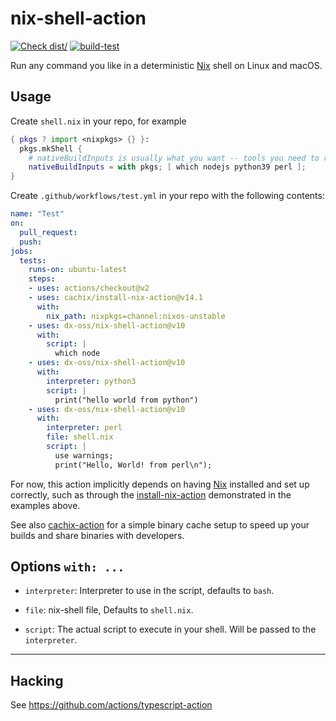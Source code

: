 # nix-shell-action

[![Check dist/](https://github.com/dx-oss/nix-shell-action/actions/workflows/check-dist.yml/badge.svg)](https://github.com/dx-oss/nix-shell-action/actions/workflows/check-dist.yml)
[![build-test](https://github.com/dx-oss/nix-shell-action/actions/workflows/test.yml/badge.svg)](https://github.com/dx-oss/nix-shell-action/actions/workflows/test.yml)

Run any command you like in a deterministic [Nix](https://nixos.org/nix/) shell on Linux and macOS.

## Usage

Create `shell.nix` in your repo, for example

```nix
{ pkgs ? import <nixpkgs> {} }:
  pkgs.mkShell {
    # nativeBuildInputs is usually what you want -- tools you need to run
    nativeBuildInputs = with pkgs; [ which nodejs python39 perl ];
}
```

Create `.github/workflows/test.yml` in your repo with the following contents:

```yaml
name: "Test"
on:
  pull_request:
  push:
jobs:
  tests:
    runs-on: ubuntu-latest
    steps:
    - uses: actions/checkout@v2
    - uses: cachix/install-nix-action@v14.1
      with:
        nix_path: nixpkgs=channel:nixos-unstable
    - uses: dx-oss/nix-shell-action@v10
      with:
        script: |
          which node
    - uses: dx-oss/nix-shell-action@v10
      with:
        interpreter: python3
        script: |
          print("hello world from python")
    - uses: dx-oss/nix-shell-action@v10
      with:
        interpreter: perl
        file: shell.nix
        script: |
          use warnings;
          print("Hello, World! from perl\n");
```

For now, this action implicitly depends on having [Nix] installed and set up correctly, such as through the [install-nix-action] demonstrated in the examples above.

See also [cachix-action](https://github.com/cachix/cachix-action) for a simple binary cache setup to speed up your builds and share binaries with developers.

## Options `with: ...`

- `interpreter`:  Interpreter to use in the script, defaults to `bash`. 

- `file`: nix-shell file, Defaults to `shell.nix`.

- `script`: The actual script to execute in your shell. Will be passed to the `interpreter`.

---

## Hacking

See https://github.com/actions/typescript-action

[Nix]: https://nixos.org/nix/
[install-nix-action]: https://github.com/marketplace/actions/install-nix 
